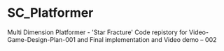 # SC_Platformer
Multi Dimension Platformer - 'Star Fracture'
Code repistory for Video-Game-Design-Plan-001 and Final implementation and Video demo – 002
